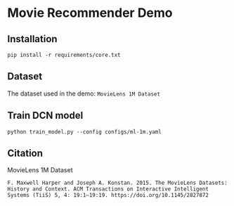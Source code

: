 # Movie Recommender Demo

## Installation
```console
pip install -r requirements/core.txt
```

## Dataset
The dataset used in the demo: `MovieLens 1M Dataset`

## Train DCN model
```console
python train_model.py --config configs/ml-1m.yaml
```

## Citation
MovieLens 1M Dataset
```
F. Maxwell Harper and Joseph A. Konstan. 2015. The MovieLens Datasets: History and Context. ACM Transactions on Interactive Intelligent Systems (TiiS) 5, 4: 19:1–19:19. https://doi.org/10.1145/2827872
```